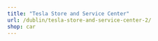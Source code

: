 ```yaml
---
title: "Tesla Store and Service Center"
url: /dublin/tesla-store-and-service-center-2/
shop: car
---
```

